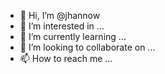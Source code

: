 - 👋 Hi, I’m @jhannow
- 👀 I’m interested in ...
- 🌱 I’m currently learning ...
- 💞️ I’m looking to collaborate on ...
- 📫 How to reach me ...

<!---
jhannow/jhannow is a ✨ special ✨ repository because its `README.md` (this file) appears on your GitHub profile.
You can click the Preview link to take a look at your changes.
--->
